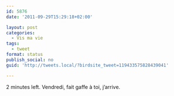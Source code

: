 ```yaml
---
id: 5876
date: '2011-09-29T15:29:18+02:00'

layout: post
categories:
  - Vis ma vie
tags:
  - tweet
format: status
publish_social: no
guid: 'http://tweets.local/?birdsite_tweet=119433575828439041'

---
```


2 minutes left. Vendredi, fait gaffe à toi, j’arrive.